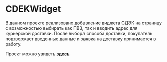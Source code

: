 # CDEKWidget

В данном проекте реализовано добавление виджета СДЭК на страницу с возможностью выбирать как ПВЗ, так и вводить адрес для курьерской доставки. После выбора способа доставки, покупатель подтвержает введенные данные и заявка на доставку принимается в работу.

Проект можно увидеть **[здесь](https://elizaveta-obrezkova.github.io/CDEKWidget/)**